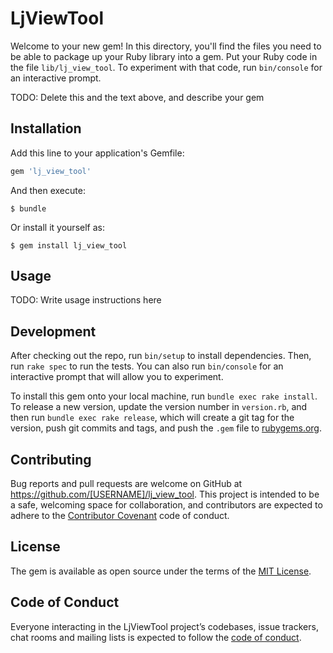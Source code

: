 # LjViewTool

Welcome to your new gem! In this directory, you'll find the files you need to be able to package up your Ruby library into a gem. Put your Ruby code in the file `lib/lj_view_tool`. To experiment with that code, run `bin/console` for an interactive prompt.

TODO: Delete this and the text above, and describe your gem

## Installation

Add this line to your application's Gemfile:

```ruby
gem 'lj_view_tool'
```

And then execute:

    $ bundle

Or install it yourself as:

    $ gem install lj_view_tool

## Usage

TODO: Write usage instructions here

## Development

After checking out the repo, run `bin/setup` to install dependencies. Then, run `rake spec` to run the tests. You can also run `bin/console` for an interactive prompt that will allow you to experiment.

To install this gem onto your local machine, run `bundle exec rake install`. To release a new version, update the version number in `version.rb`, and then run `bundle exec rake release`, which will create a git tag for the version, push git commits and tags, and push the `.gem` file to [rubygems.org](https://rubygems.org).

## Contributing

Bug reports and pull requests are welcome on GitHub at https://github.com/[USERNAME]/lj_view_tool. This project is intended to be a safe, welcoming space for collaboration, and contributors are expected to adhere to the [Contributor Covenant](http://contributor-covenant.org) code of conduct.

## License

The gem is available as open source under the terms of the [MIT License](https://opensource.org/licenses/MIT).

## Code of Conduct

Everyone interacting in the LjViewTool project’s codebases, issue trackers, chat rooms and mailing lists is expected to follow the [code of conduct](https://github.com/[USERNAME]/lj_view_tool/blob/master/CODE_OF_CONDUCT.md).
